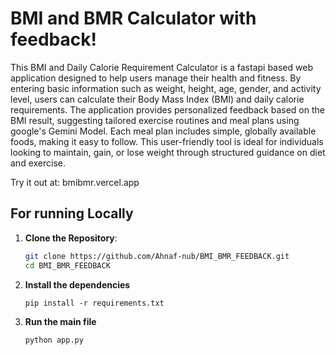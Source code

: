 # BMI and BMR Calculator with feedback!

This BMI and Daily Calorie Requirement Calculator is a fastapi based web application designed to help users manage their health and fitness. By entering basic information such as weight, height, age, gender, and activity level, users can calculate their Body Mass Index (BMI) and daily calorie requirements. The application provides personalized feedback based on the BMI result, suggesting tailored exercise routines and meal plans using google's Gemini Model. Each meal plan includes simple, globally available foods, making it easy to follow. This user-friendly tool is ideal for individuals looking to maintain, gain, or lose weight through structured guidance on diet and exercise.

Try it out at: bmibmr.vercel.app

## For running Locally

1. **Clone the Repository**:
   ```bash
   git clone https://github.com/Ahnaf-nub/BMI_BMR_FEEDBACK.git
   cd BMI_BMR_FEEDBACK
2. **Install the dependencies**
   ```
   pip install -r requirements.txt
3. **Run the main file**
   ```
   python app.py
